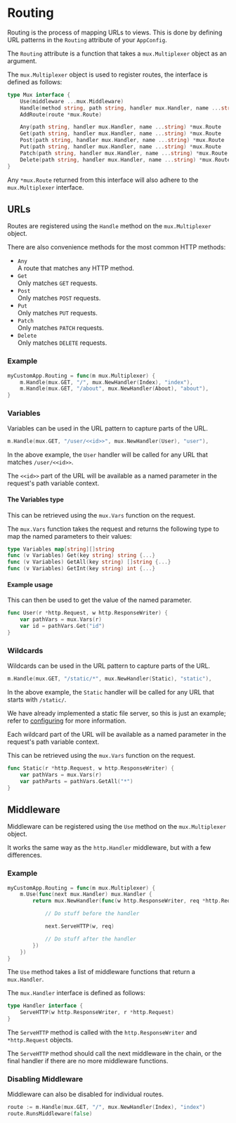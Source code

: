 # Routing

Routing is the process of mapping URLs to views.
This is done by defining URL patterns in the `Routing` attribute of your `AppConfig`.

The `Routing` attribute is a function that takes a `mux.Multiplexer` object as an argument.

The `mux.Multiplexer` object is used to register routes, the interface is defined as follows:

```go
type Mux interface {
    Use(middleware ...mux.Middleware)
    Handle(method string, path string, handler mux.Handler, name ...string) *mux.Route
    AddRoute(route *mux.Route)

    Any(path string, handler mux.Handler, name ...string) *mux.Route
    Get(path string, handler mux.Handler, name ...string) *mux.Route
    Post(path string, handler mux.Handler, name ...string) *mux.Route
    Put(path string, handler mux.Handler, name ...string) *mux.Route
    Patch(path string, handler mux.Handler, name ...string) *mux.Route
    Delete(path string, handler mux.Handler, name ...string) *mux.Route
}
```

Any `*mux.Route` returned from this interface will also adhere to the `mux.Multiplexer` interface.

## URLs

Routes are registered using the `Handle` method on the `mux.Multiplexer` object.

There are also convenience methods for the most common HTTP methods:

- `Any`  
    A route that matches any HTTP method.
- `Get`  
    Only matches `GET` requests.
- `Post`  
    Only matches `POST` requests.
- `Put`  
    Only matches `PUT` requests.
- `Patch`  
    Only matches `PATCH` requests.
- `Delete`  
    Only matches `DELETE` requests.

### Example

```go
myCustomApp.Routing = func(m mux.Multiplexer) {
    m.Handle(mux.GET, "/", mux.NewHandler(Index), "index"),
    m.Handle(mux.GET, "/about", mux.NewHandler(About), "about"),
}
```

### Variables

Variables can be used in the URL pattern to capture parts of the URL.

```go
m.Handle(mux.GET, "/user/<<id>>", mux.NewHandler(User), "user"),
```

In the above example, the `User` handler will be called for any URL that matches `/user/<<id>>`.

The `<<id>>` part of the URL will be available as a named parameter in the request's path variable context.

#### The Variables type

This can be retrieved using the `mux.Vars` function on the request.

The `mux.Vars` function takes the request and returns the following type to map the named parameters to their values:

```go
type Variables map[string][]string
func (v Variables) Get(key string) string {...}
func (v Variables) GetAll(key string) []string {...}
func (v Variables) GetInt(key string) int {...}
```

#### Example usage

This can then be used to get the value of the named parameter.

```go
func User(r *http.Request, w http.ResponseWriter) {
    var pathVars = mux.Vars(r)
    var id = pathVars.Get("id")
}
```

### Wildcards

Wildcards can be used in the URL pattern to capture parts of the URL.

```go
m.Handle(mux.GET, "/static/*", mux.NewHandler(Static), "static"),
```

In the above example, the `Static` handler will be called for any URL that starts with `/static/`.

We have already implemented a static file server, so this is just an example; refer to [configuring](./configuring.md#pre-defined-settings) for more information.

Each wildcard part of the URL will be available as a named parameter in the request's path variable context.

This can be retrieved using the `mux.Vars` function on the request.

```go
func Static(r *http.Request, w http.ResponseWriter) {
    var pathVars = mux.Vars(r)
    var pathParts = pathVars.GetAll("*")
}
```

## Middleware

Middleware can be registered using the `Use` method on the `mux.Multiplexer` object.

It works the same way as the `http.Handler` middleware, but with a few differences.

### Example

```go
myCustomApp.Routing = func(m mux.Multiplexer) {
    m.Use(func(next mux.Handler) mux.Handler {
        return mux.NewHandler(func(w http.ResponseWriter, req *http.Request) {

            // Do stuff before the handler

            next.ServeHTTP(w, req)

            // Do stuff after the handler
        })
    })
}
```

The `Use` method takes a list of middleware functions that return a `mux.Handler`.

The `mux.Handler` interface is defined as follows:

```go
type Handler interface {
    ServeHTTP(w http.ResponseWriter, r *http.Request)
}
```

The `ServeHTTP` method is called with the `http.ResponseWriter` and `*http.Request` objects.

The `ServeHTTP` method should call the next middleware in the chain, or the final handler if there are no more middleware functions.

### Disabling Middleware

Middleware can also be disabled for individual routes.

```go
route := m.Handle(mux.GET, "/", mux.NewHandler(Index), "index")
route.RunsMiddleware(false)
```
